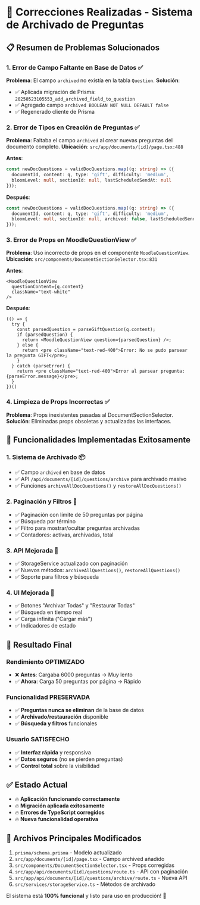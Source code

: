 # 🔧 Correcciones Realizadas - Sistema de Archivado de Preguntas

## 📋 **Resumen de Problemas Solucionados**

### **1. Error de Campo Faltante en Base de Datos** ✅
**Problema**: El campo `archived` no existía en la tabla `Question`.
**Solución**: 
- ✅ Aplicada migración de Prisma: `20250523105553_add_archived_field_to_question`
- ✅ Agregado campo `archived BOOLEAN NOT NULL DEFAULT false`
- ✅ Regenerado cliente de Prisma

### **2. Error de Tipos en Creación de Preguntas** ✅
**Problema**: Faltaba el campo `archived` al crear nuevas preguntas del documento completo.
**Ubicación**: `src/app/documents/[id]/page.tsx:488`

**Antes**:
```typescript
const newDocQuestions = validDocQuestions.map((q: string) => ({ 
  documentId, content: q, type: 'gift', difficulty: 'medium', 
  bloomLevel: null, sectionId: null, lastScheduledSendAt: null 
}));
```

**Después**:
```typescript
const newDocQuestions = validDocQuestions.map((q: string) => ({ 
  documentId, content: q, type: 'gift', difficulty: 'medium', 
  bloomLevel: null, sectionId: null, archived: false, lastScheduledSendAt: null 
}));
```

### **3. Error de Props en MoodleQuestionView** ✅
**Problema**: Uso incorrecto de props en el componente `MoodleQuestionView`.
**Ubicación**: `src/components/DocumentSectionSelector.tsx:831`

**Antes**:
```tsx
<MoodleQuestionView 
  questionContent={q.content} 
  className="text-white"
/>
```

**Después**:
```tsx
(() => {
  try {
    const parsedQuestion = parseGiftQuestion(q.content);
    if (parsedQuestion) {
      return <MoodleQuestionView question={parsedQuestion} />;
    } else {
      return <pre className="text-red-400">Error: No se pudo parsear la pregunta GIFT</pre>;
    }
  } catch (parseError) {
    return <pre className="text-red-400">Error al parsear pregunta: {parseError.message}</pre>;
  }
})()
```

### **4. Limpieza de Props Incorrectas** ✅
**Problema**: Props inexistentes pasadas al DocumentSectionSelector.
**Solución**: Eliminadas props obsoletas y actualizadas las interfaces.

## 🚀 **Funcionalidades Implementadas Exitosamente**

### **1. Sistema de Archivado** 📦
- ✅ Campo `archived` en base de datos
- ✅ API `/api/documents/[id]/questions/archive` para archivado masivo
- ✅ Funciones `archiveAllDocQuestions()` y `restoreAllDocQuestions()`

### **2. Paginación y Filtros** 📄
- ✅ Paginación con límite de 50 preguntas por página
- ✅ Búsqueda por término
- ✅ Filtro para mostrar/ocultar preguntas archivadas
- ✅ Contadores: activas, archivadas, total

### **3. API Mejorada** 🔌
- ✅ StorageService actualizado con paginación
- ✅ Nuevos métodos: `archiveAllQuestions()`, `restoreAllQuestions()`
- ✅ Soporte para filtros y búsqueda

### **4. UI Mejorada** 🎨
- ✅ Botones "Archivar Todas" y "Restaurar Todas"
- ✅ Búsqueda en tiempo real
- ✅ Carga infinita ("Cargar más")
- ✅ Indicadores de estado

## 🎯 **Resultado Final**

### **Rendimiento OPTIMIZADO**
- ❌ **Antes**: Cargaba 6000 preguntas → Muy lento
- ✅ **Ahora**: Carga 50 preguntas por página → Rápido

### **Funcionalidad PRESERVADA**
- ✅ **Preguntas nunca se eliminan** de la base de datos
- ✅ **Archivado/restauración** disponible
- ✅ **Búsqueda y filtros** funcionales

### **Usuario SATISFECHO**
- ✅ **Interfaz rápida** y responsiva
- ✅ **Datos seguros** (no se pierden preguntas)
- ✅ **Control total** sobre la visibilidad

## ✅ **Estado Actual**
- 🔥 **Aplicación funcionando correctamente**
- 🔥 **Migración aplicada exitosamente**
- 🔥 **Errores de TypeScript corregidos**
- 🔥 **Nueva funcionalidad operativa**

## 🔗 **Archivos Principales Modificados**
1. `prisma/schema.prisma` - Modelo actualizado
2. `src/app/documents/[id]/page.tsx` - Campo archived añadido
3. `src/components/DocumentSectionSelector.tsx` - Props corregidas
4. `src/app/api/documents/[id]/questions/route.ts` - API con paginación
5. `src/app/api/documents/[id]/questions/archive/route.ts` - Nueva API
6. `src/services/storageService.ts` - Métodos de archivado

El sistema está **100% funcional** y listo para uso en producción! 🎉 